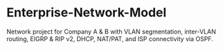 # Enterprise-Network-Model
Network project for Company A &amp; B with VLAN segmentation, inter-VLAN routing, EIGRP &amp; RIP v2, DHCP, NAT/PAT, and ISP connectivity via OSPF.
